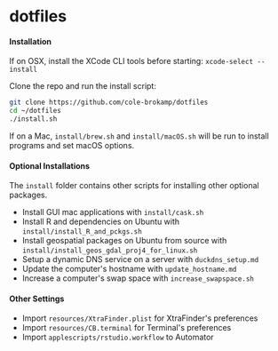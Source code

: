 # dotfiles

#### Installation

If on OSX, install the XCode CLI tools before starting: `xcode-select --install`

Clone the repo and run the install script:

```bash
git clone https://github.com/cole-brokamp/dotfiles
cd ~/dotfiles
./install.sh
```
If on a Mac, `install/brew.sh` and `install/macOS.sh` will be run to install programs and set macOS options.

#### Optional Installations

The `install` folder contains other scripts for installing other optional packages.

- Install GUI mac applications with `install/cask.sh`
- Install R and dependencies on Ubuntu with `install/install_R_and_pckgs.sh`
- Install geospatial packages on Ubuntu from source with `install/install_geos_gdal_proj4_for_linux.sh`
- Setup a dynamic DNS service on a server with `duckdns_setup.md`
- Update the computer's hostname with `update_hostname.md`
- Increase a computer's swap space with `increase_swapspace.sh`

#### Other Settings

- Import `resources/XtraFinder.plist` for XtraFinder's preferences
- Import `resources/CB.terminal` for Terminal's preferences
- Import `applescripts/rstudio.workflow` to Automator
